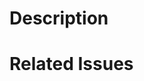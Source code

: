 <!--
Before opening a pull request, please ensure you've done the following:

- 👷‍♀️ Created a small PR.
- 📝 Used a descriptive title.
- ✅ Tested changes manually and provided tests for your changes (if applicable).
- 📗 Updated relevant documentation.
-->

# Description
<!--
What does this change accomplish?
-->

# Related Issues
<!--
For pull requests that close an issue,
follow [Github's guidance on linking issues to pull requests](https://docs.github.com/en/issues/tracking-your-work-with-issues/linking-a-pull-request-to-an-issue).
Example: "Closes #10"
-->
